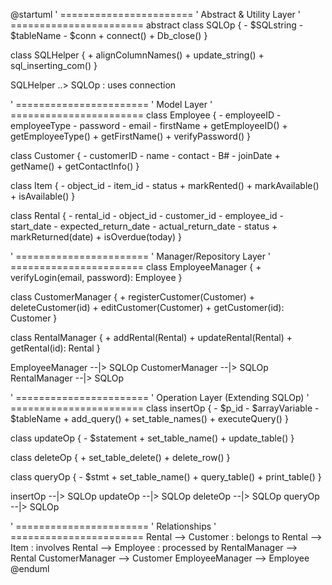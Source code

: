 @startuml
' =======================
' Abstract & Utility Layer
' =======================
abstract class SQLOp {
    - $SQLstring
    - $tableName
    - $conn
    + connect()
    + Db_close()
}

class SQLHelper {
    + alignColumnNames()
    + update_string()
    + sql_inserting_com()
}

SQLHelper ..> SQLOp : uses connection

' =======================
' Model Layer
' =======================
class Employee {
    - employeeID
    - employeeType
    - password
    - email
    - firstName
    + getEmployeeID()
    + getEmployeeType()
    + getFirstName()
    + verifyPassword()
}

class Customer {
    - customerID
    - name
    - contact
    - B#
    - joinDate
    + getName()
    + getContactInfo()
}

class Item {
    - object_id
    - item_id
    - status
    + markRented()
    + markAvailable()
    + isAvailable()
}

class Rental {
    - rental_id
    - object_id
    - customer_id
    - employee_id
    - start_date
    - expected_return_date
    - actual_return_date
    - status
    + markReturned(date)
    + isOverdue(today)
}

' =======================
' Manager/Repository Layer
' =======================
class EmployeeManager {
    + verifyLogin(email, password): Employee
}

class CustomerManager {
    + registerCustomer(Customer)
    + deleteCustomer(id)
    + editCustomer(Customer)
    + getCustomer(id): Customer
}

class RentalManager {
    + addRental(Rental)
    + updateRental(Rental)
    + getRental(id): Rental
}

EmployeeManager --|> SQLOp
CustomerManager --|> SQLOp
RentalManager --|> SQLOp

' =======================
' Operation Layer (Extending SQLOp)
' =======================
class insertOp {
    - $p_id
    - $arrayVariable
    - $tableName
    + add_query()
    + set_table_names()
    + executeQuery()
}

class updateOp {
    - $statement
    + set_table_name()
    + update_table()
}

class deleteOp {
    + set_table_delete()
    + delete_row()
}

class queryOp {
    - $stmt
    + set_table_name()
    + query_table()
    + print_table()
}

insertOp --|> SQLOp
updateOp --|> SQLOp
deleteOp --|> SQLOp
queryOp --|> SQLOp

' =======================
' Relationships
' =======================
Rental --> Customer : belongs to
Rental --> Item : involves
Rental --> Employee : processed by
RentalManager --> Rental
CustomerManager --> Customer
EmployeeManager --> Employee
@enduml